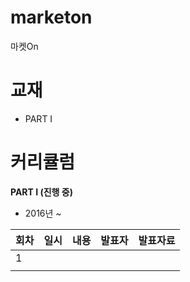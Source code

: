# marketon
마켓On

# 교재
* PART I

# 커리큘럼
<b>PART I (진행 중)</b>
* 2016년  ~    

| 회차  | 일시   | 내용                                  | 발표자  |              발표자료                    |
| ----- |:------:| :-------------------------------------|:-------:|:---------------------------------------- |
| 1     |        |						                           |         |                                          |
|       |        |                                       |         |                                          |
